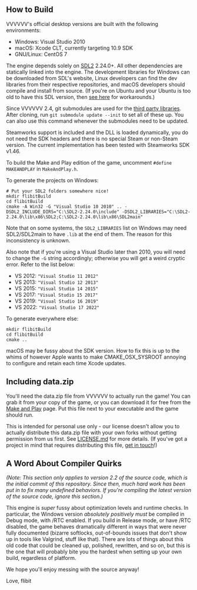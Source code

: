 How to Build
------------
VVVVVV's official desktop versions are built with the following environments:

- Windows: Visual Studio 2010
- macOS: Xcode CLT, currently targeting 10.9 SDK
- GNU/Linux: CentOS 7

The engine depends solely on [SDL2](https://libsdl.org/) 2.24.0+. All other dependencies
are statically linked into the engine. The development libraries for Windows can
be downloaded from SDL's website, Linux developers can find the dev libraries from their
respective repositories, and macOS developers should compile and install from source.
(If you're on Ubuntu and your Ubuntu is too old to have this SDL version, then
[see here](https://github.com/TerryCavanagh/VVVVVV/issues/618#issuecomment-968338212)
for workarounds.)

Since VVVVVV 2.4, git submodules are used for the
[third party libraries](https://github.com/TerryCavanagh/VVVVVV/tree/master/third_party).
After cloning, run `git submodule update --init` to set all of these up.
You can also use this command whenever the submodules need to be updated.

Steamworks support is included and the DLL is loaded dynamically, you do not
need the SDK headers and there is no special Steam or non-Steam version. The
current implementation has been tested with Steamworks SDK v1.46.

To build the Make and Play edition of the game, uncomment `#define MAKEANDPLAY`
in `MakeAndPlay.h`.

To generate the projects on Windows:
```
# Put your SDL2 folders somewhere nice!
mkdir flibitBuild
cd flibitBuild
cmake -A Win32 -G "Visual Studio 10 2010" .. -DSDL2_INCLUDE_DIRS="C:\SDL2-2.24.0\include" -DSDL2_LIBRARIES="C:\SDL2-2.24.0\lib\x86\SDL2;C:\SDL2-2.24.0\lib\x86\SDL2main"
```

Note that on some systems, the `SDL2_LIBRARIES` list on Windows may need
SDL2/SDL2main to have `.lib` at the end of them. The reason for this
inconsistency is unknown.

Also note that if you're using a Visual Studio later than 2010, you will need to
change the `-G` string accordingly; otherwise you will get a weird cryptic
error. Refer to the list below:

- VS 2012: `"Visual Studio 11 2012"`
- VS 2013: `"Visual Studio 12 2013"`
- VS 2015: `"Visual Studio 14 2015"`
- VS 2017: `"Visual Studio 15 2017"`
- VS 2019: `"Visual Studio 16 2019"`
- VS 2022: `"Visual Studio 17 2022"`

To generate everywhere else:
```
mkdir flibitBuild
cd flibitBuild
cmake ..
```

macOS may be fussy about the SDK version. How to fix this is up to the whims of
however Apple wants to make CMAKE_OSX_SYSROOT annoying to configure and retain
each time Xcode updates.

Including data.zip
------------
You'll need the data.zip file from VVVVVV to actually run the game! You can grab
it from your copy of the game, or you can download it for free from the [Make
and Play](https://thelettervsixtim.es/makeandplay/) page. Put this file next to
your executable and the game should run.

This is intended for personal use only - our license doesn't allow you to
actually distribute this data.zip file with your own forks without getting
permission from us first. See [LICENSE.md](../LICENSE.md) for more details. (If
you've got a project in mind that requires distributing this
file, [get in touch](http://distractionware.com/email/)!)

A Word About Compiler Quirks
----------------------------

_(Note: This section only applies to version 2.2 of the source code, which is
the initial commit of this repository. Since then, much hard work has been put
in to fix many undefined behaviors. If you're compiling the latest version of
the source code, ignore this section.)_

This engine is _super_ fussy about optimization levels and runtime checks. In
particular, the Windows version _absolutely positively must_ be compiled in
Debug mode, with /RTC enabled. If you build in Release mode, or have /RTC
disabled, the game behaves dramatically different in ways that were never fully
documented (bizarre softlocks, out-of-bounds issues that don't show up in tools
like Valgrind, stuff like that). There are lots of things about this old code
that could be cleaned up, polished, rewritten, and so on, but this is the one
that will probably bite you the hardest when setting up your own build,
regardless of platform.

We hope you'll enjoy messing with the source anyway!

Love, flibit
